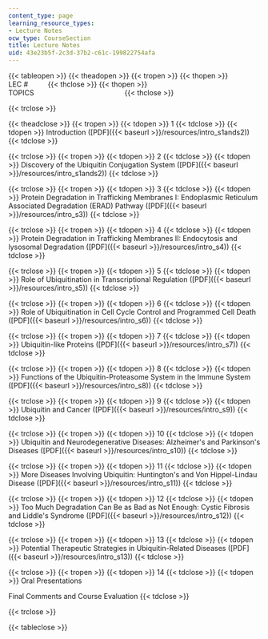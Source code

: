 ```yaml
---
content_type: page
learning_resource_types:
- Lecture Notes
ocw_type: CourseSection
title: Lecture Notes
uid: 43e23b5f-2c3d-37b2-c61c-199822754afa
---
```


{{< tableopen >}}
{{< theadopen >}}
{{< tropen >}}
{{< thopen >}}
LEC #         
{{< thclose >}}
{{< thopen >}}
TOPICS                                             
{{< thclose >}}

{{< trclose >}}

{{< theadclose >}}
{{< tropen >}}
{{< tdopen >}}
1
{{< tdclose >}}
{{< tdopen >}}
Introduction ([PDF]({{< baseurl >}}/resources/intro_s1ands2))
{{< tdclose >}}

{{< trclose >}}
{{< tropen >}}
{{< tdopen >}}
2
{{< tdclose >}}
{{< tdopen >}}
Discovery of the Ubiquitin Conjugation System ([PDF]({{< baseurl >}}/resources/intro_s1ands2))
{{< tdclose >}}

{{< trclose >}}
{{< tropen >}}
{{< tdopen >}}
3
{{< tdclose >}}
{{< tdopen >}}
Protein Degradation in Trafficking Membranes I: Endoplasmic Reticulum Associated Degradation (ERAD) Pathway ([PDF]({{< baseurl >}}/resources/intro_s3))
{{< tdclose >}}

{{< trclose >}}
{{< tropen >}}
{{< tdopen >}}
4
{{< tdclose >}}
{{< tdopen >}}
Protein Degradation in Trafficking Membranes II: Endocytosis and lysosomal Degradation ([PDF]({{< baseurl >}}/resources/intro_s4))
{{< tdclose >}}

{{< trclose >}}
{{< tropen >}}
{{< tdopen >}}
5
{{< tdclose >}}
{{< tdopen >}}
Role of Ubiquitination in Transcriptional Regulation ([PDF]({{< baseurl >}}/resources/intro_s5))
{{< tdclose >}}

{{< trclose >}}
{{< tropen >}}
{{< tdopen >}}
6
{{< tdclose >}}
{{< tdopen >}}
Role of Ubiquitination in Cell Cycle Control and Programmed Cell Death ([PDF]({{< baseurl >}}/resources/intro_s6))
{{< tdclose >}}

{{< trclose >}}
{{< tropen >}}
{{< tdopen >}}
7
{{< tdclose >}}
{{< tdopen >}}
Ubiquitin-like Proteins ([PDF]({{< baseurl >}}/resources/intro_s7))
{{< tdclose >}}

{{< trclose >}}
{{< tropen >}}
{{< tdopen >}}
8
{{< tdclose >}}
{{< tdopen >}}
Functions of the Ubiquitin-Proteasome System in the Immune System ([PDF]({{< baseurl >}}/resources/intro_s8))
{{< tdclose >}}

{{< trclose >}}
{{< tropen >}}
{{< tdopen >}}
9
{{< tdclose >}}
{{< tdopen >}}
Ubiquitin and Cancer ([PDF]({{< baseurl >}}/resources/intro_s9))
{{< tdclose >}}

{{< trclose >}}
{{< tropen >}}
{{< tdopen >}}
10
{{< tdclose >}}
{{< tdopen >}}
Ubiquitin and Neurodegenerative Diseases: Alzheimer's and Parkinson's Diseases ([PDF]({{< baseurl >}}/resources/intro_s10))
{{< tdclose >}}

{{< trclose >}}
{{< tropen >}}
{{< tdopen >}}
11
{{< tdclose >}}
{{< tdopen >}}
More Diseases Involving Ubiquitin: Huntington's and Von Hippel-Lindau Disease ([PDF]({{< baseurl >}}/resources/intro_s11))
{{< tdclose >}}

{{< trclose >}}
{{< tropen >}}
{{< tdopen >}}
12
{{< tdclose >}}
{{< tdopen >}}
Too Much Degradation Can Be as Bad as Not Enough: Cystic Fibrosis and Liddle's Syndrome ([PDF]({{< baseurl >}}/resources/intro_s12))
{{< tdclose >}}

{{< trclose >}}
{{< tropen >}}
{{< tdopen >}}
13
{{< tdclose >}}
{{< tdopen >}}
Potential Therapeutic Strategies in Ubiquitin-Related Diseases ([PDF]({{< baseurl >}}/resources/intro_s13))
{{< tdclose >}}

{{< trclose >}}
{{< tropen >}}
{{< tdopen >}}
14
{{< tdclose >}}
{{< tdopen >}}
Oral Presentations  
  
Final Comments and Course Evaluation
{{< tdclose >}}

{{< trclose >}}

{{< tableclose >}}